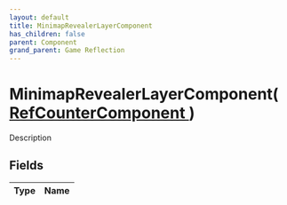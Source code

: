 ```yaml
---
layout: default
title: MinimapRevealerLayerComponent
has_children: false
parent: Component
grand_parent: Game Reflection
---
```

# MinimapRevealerLayerComponent( [ RefCounterComponent ](/docs/game-reflection/components/ref_counter_component) )
Description 

## Fields

| Type | Name |
|:-------------|:--------------|

